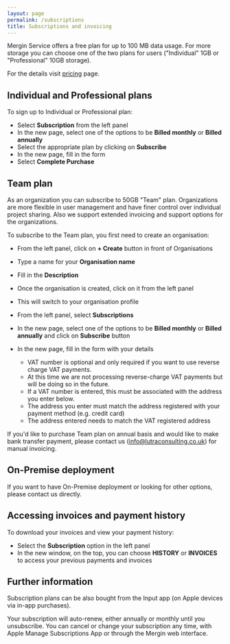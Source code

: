 ```yaml
---
layout: page
permalink: /subscriptions
title: Subscriptions and invoicing
---
```

<!--- IMPORTANT: This permlink is referenced from InputApp -->

Mergin Service offers a free plan for up to 100 MB data usage. For more storage you can choose one of the
two plans for users ("Individual" 1GB or "Professional" 10GB storage).

For the details visit [pricing](https://public.cloudmergin.com/pricing) page.

## Individual and Professional plans

To sign up to Individual or Professional plan:

- Select **Subscription** from the left panel
- In the new page, select one of the options to be **Billed monthly** or **Billed annually**
- Select the appropriate plan by clicking on **Subscribe**
- In the new page, fill in the form
- Select **Complete Purchase**

## Team plan

As an organization you can subscribe to 50GB "Team" plan. Organizations are more flexible in user management
and have finer control over individual project sharing. Also we support extended invoicing and support
options for the organizations.

To subscribe to the Team plan, you first need to create an organisation:

- From the left panel, click on **+ Create** button in front of Organisations
- Type a name for your **Organisation name**
- Fill in the **Description**

- Once the organisation is created, click on it from the left panel
- This will switch to your organisation profile
- From the left panel, select **Subscriptions**
- In the new page, select one of the options to be **Billed monthly** or **Billed annually** and click on **Subscribe** button
- In the new page, fill in the form with your details
  - VAT number is optional and only required if you want to use reverse charge VAT payments.
  - At this time we are not processing reverse-charge VAT payments but will be doing so in the future.
  - If a VAT number is entered, this must be associated with the address you enter below.
  - The address you enter must match the address registered with your payment method (e.g. credit card)
  - The address entered needs to match the VAT registered address

If you'd like to purchase Team plan on annual basis and would like to make bank transfer payment, please contact us (info@lutraconsulting.co.uk) for manual invoicing.

## On-Premise deployment
If you want to have On-Premise deployment or looking for other options, please contact us directly.


## Accessing invoices and payment history

To download your invoices and view your payment history:

- Select the **Subscription** option in the left panel
- In the new window, on the top, you can choose **HISTORY** or **INVOICES** to access your previous payments and invoices

## Further information

Subscription plans can be also bought from the Input app (on Apple devices via in-app purchases).

Your subscription will auto-renew, either annually or monthly until you unsubscribe. You can cancel or
change your subscription any time, with Apple Manage Subscriptions App or through the Mergin web interface.
